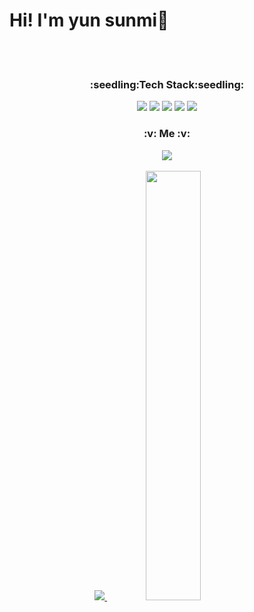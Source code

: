 # Hi! I'm yun sunmi:green_heart:
<br>
<br>
<h3  align="center"> :seedling:Tech Stack:seedling:</h3>
  <div  align="center">
  <img src="https://img.shields.io/badge/JAVA-007396?style=for-the-badge&logo=java&logoColor=white">
  <img src="https://img.shields.io/badge/MySQL-4479A1?style=for-the-badge&logo=MySQL&logoColor=white">
  <img src="https://img.shields.io/badge/Intellij-2C2255?style=for-the-badge&logo=Eclipse%20IDE&logoColor=white">
  <img src="https://img.shields.io/badge/github-181717?style=for-the-badge&logo=github&logoColor=white">
  <img src="https://img.shields.io/badge/aws-232F3E?style=for-the-badge&logo=aws&logoColor=white">
  </div>
  
<h3  align="center">:v: Me :v:</h3>
  <div  align="center">
    <a href=" https://www.naver.com/">
      <img src="https://img.shields.io/badge/Tech%20Blog-11B48A?style=flat-square&logo=Vimeo&logoColor=white&link=https://www.naver.com/"/>
    </a>
  </div>
<br>
<div align="center">
<a href="s">
  <img src="https://github-readme-stats.vercel.app/api/top-langs/?username=hgalchi&exclude_repo=dkssud8150.github.io&layout=compact&theme=tokyonight" />
</a>
<a href="s">
  <img src="https://github-readme-stats.vercel.app/api?username=hgalchi&theme=tokyonight&show_icons=true" width="42%" />
</a>
</div>
